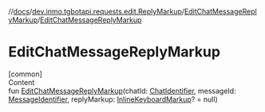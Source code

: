 //[docs](../../../index.md)/[dev.inmo.tgbotapi.requests.edit.ReplyMarkup](../index.md)/[EditChatMessageReplyMarkup](index.md)/[EditChatMessageReplyMarkup](-edit-chat-message-reply-markup.md)



# EditChatMessageReplyMarkup  
[common]  
Content  
fun [EditChatMessageReplyMarkup](-edit-chat-message-reply-markup.md)(chatId: [ChatIdentifier](../../dev.inmo.tgbotapi.types/-chat-identifier/index.md), messageId: [MessageIdentifier](../../dev.inmo.tgbotapi.types/index.md#%5Bdev.inmo.tgbotapi.types%2FMessageIdentifier%2F%2F%2FPointingToDeclaration%2F%5D%2FClasslikes%2F625018081), replyMarkup: [InlineKeyboardMarkup](../../dev.inmo.tgbotapi.types.buttons/-inline-keyboard-markup/index.md)? = null)  



